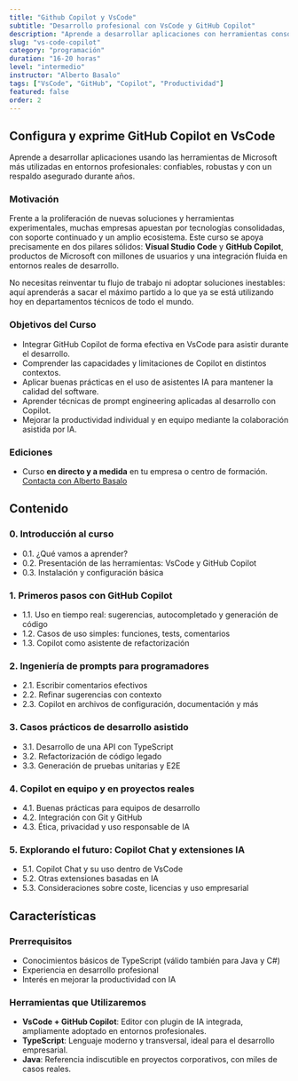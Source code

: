 ```yaml
---
title: "Github Copilot y VsCode"
subtitle: "Desarrollo profesional con VsCode y GitHub Copilot"
description: "Aprende a desarrollar aplicaciones con herramientas consolidadas de Microsoft ampliamente adoptadas en el entorno empresarial."
slug: "vs-code-copilot"
category: "programación"
duration: "16-20 horas"
level: "intermedio"
instructor: "Alberto Basalo"
tags: ["VsCode", "GitHub", "Copilot", "Productividad"]
featured: false
order: 2
---
```


## Configura y exprime GitHub Copilot en VsCode

Aprende a desarrollar aplicaciones usando las herramientas de Microsoft más utilizadas en entornos profesionales: confiables, robustas y con un respaldo asegurado durante años.

### Motivación

Frente a la proliferación de nuevas soluciones y herramientas experimentales, muchas empresas apuestan por tecnologías consolidadas, con soporte continuado y un amplio ecosistema. Este curso se apoya precisamente en dos pilares sólidos: **Visual Studio Code** y **GitHub Copilot**, productos de Microsoft con millones de usuarios y una integración fluida en entornos reales de desarrollo.

No necesitas reinventar tu flujo de trabajo ni adoptar soluciones inestables: aquí aprenderás a sacar el máximo partido a lo que ya se está utilizando hoy en departamentos técnicos de todo el mundo.

### Objetivos del Curso

- Integrar GitHub Copilot de forma efectiva en VsCode para asistir durante el desarrollo.
- Comprender las capacidades y limitaciones de Copilot en distintos contextos.
- Aplicar buenas prácticas en el uso de asistentes IA para mantener la calidad del software.
- Aprender técnicas de prompt engineering aplicadas al desarrollo con Copilot.
- Mejorar la productividad individual y en equipo mediante la colaboración asistida por IA.

### Ediciones

- Curso **en directo y a medida** en tu empresa o centro de formación. [Contacta con Alberto Basalo](https://www.linkedin.com/in/albertobasalo/)

## Contenido

### 0. Introducción al curso

- 0.1. ¿Qué vamos a aprender?
- 0.2. Presentación de las herramientas: VsCode y GitHub Copilot
- 0.3. Instalación y configuración básica

### 1. Primeros pasos con GitHub Copilot

- 1.1. Uso en tiempo real: sugerencias, autocompletado y generación de código
- 1.2. Casos de uso simples: funciones, tests, comentarios
- 1.3. Copilot como asistente de refactorización

### 2. Ingeniería de prompts para programadores

- 2.1. Escribir comentarios efectivos
- 2.2. Refinar sugerencias con contexto
- 2.3. Copilot en archivos de configuración, documentación y más

### 3. Casos prácticos de desarrollo asistido

- 3.1. Desarrollo de una API con TypeScript
- 3.2. Refactorización de código legado
- 3.3. Generación de pruebas unitarias y E2E

### 4. Copilot en equipo y en proyectos reales

- 4.1. Buenas prácticas para equipos de desarrollo
- 4.2. Integración con Git y GitHub
- 4.3. Ética, privacidad y uso responsable de IA

### 5. Explorando el futuro: Copilot Chat y extensiones IA

- 5.1. Copilot Chat y su uso dentro de VsCode
- 5.2. Otras extensiones basadas en IA
- 5.3. Consideraciones sobre coste, licencias y uso empresarial

## Características

### Prerrequisitos

- Conocimientos básicos de TypeScript (válido también para Java y C#)
- Experiencia en desarrollo profesional
- Interés en mejorar la productividad con IA

### Herramientas que Utilizaremos

- **VsCode + GitHub Copilot**: Editor con plugin de IA integrada, ampliamente adoptado en entornos profesionales.
- **TypeScript**: Lenguaje moderno y transversal, ideal para el desarrollo empresarial.
- **Java**: Referencia indiscutible en proyectos corporativos, con miles de casos reales.


